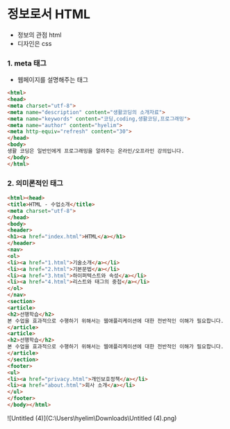 # 정보로서 HTML

- 정보의 관점 html
- 디자인은 css

### 1. meta 태그

- 웹페이지를 설명해주는 태그

```html
<html>
<head>
<meta charset="utf-8">
<meta name="description" content="생활코딩의 소개자료">
<meta name="keywords" content="코딩,coding,생활코딩,프로그래밍">
<meta name="author" content="hyelim">
<meta http-equiv="refresh" content="30">
</head>
<body>
생활 코딩은 일반인에게 프로그래밍을 알려주는 온라인/오프라인 강의입니다.
</body>
</html>
```

### 2. 의미론적인 태그

```html
<html><head>
<title>HTML - 수업소개</title>
<meta charset="utf-8">
</head>
<body>
<header>
<h1><a href="index.html">HTML</a></h1>
</header>
<nav>
<ol>
<li><a href="1.html">기술소개</a></li>
<li><a href="2.html">기본문법</a></li>
<li><a href="3.html">하이퍼텍스트와 속성</a></li>
<li><a href="4.html">리스트와 태그의 중첩</a></li>
</ol>
</nav>
<section>
<article>
<h2>선행학습</h2>
본 수업을 효과적으로 수행하기 위해서는 웹애플리케이션에 대한 전반적인 이해가 필요합니다. 이를 위해서 준비된 수업은 아래 링크를 통해서 접근하실 수 있습니다.
</article>
<article>
<h2>선행학습</h2>
본 수업을 효과적으로 수행하기 위해서는 웹애플리케이션에 대한 전반적인 이해가 필요합니다. 이를 위해서 준비된 수업은 아래 링크를 통해서 접근하실 수 있습니다.
</article>
</section>
<footer>
<ul>
<li><a href="privacy.html">개인보호정책</a></li>
<li><a href="about.html">회사 소개</a></li>
</ul>
</footer>
</body></html>
```

![Untitled (4)](C:\Users\hyelim\Downloads\Untitled (4).png)

